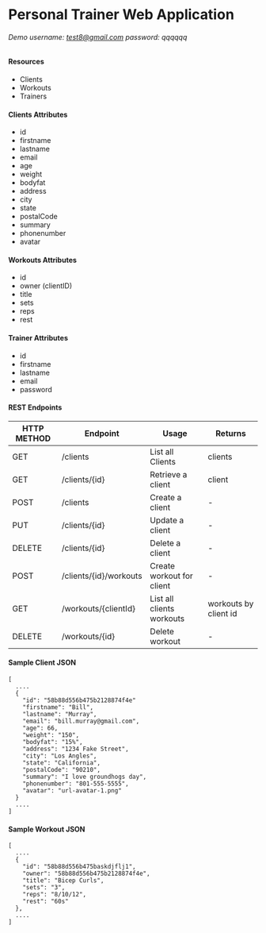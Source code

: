 # Personal Trainer Web Application
###### Demo username: test8@gmail.com password: qqqqqq
#### Resources
  * Clients
  * Workouts
  * Trainers

#### Clients Attributes
  * id
  * firstname
  * lastname
  * email
  * age
  * weight
  * bodyfat
  * address
  * city
  * state
  * postalCode
  * summary
  * phonenumber
  * avatar

#### Workouts Attributes
  * id
  * owner (clientID)
  * title
  * sets
  * reps
  * rest

#### Trainer Attributes
  * id
  * firstname
  * lastname
  * email
  * password

#### REST Endpoints
HTTP METHOD | Endpoint | Usage | Returns
----------- | -------- | ----- | -------
GET | /clients | List all Clients | clients
GET | /clients/{id} | Retrieve a client | client
POST | /clients | Create a client | -
PUT | /clients/{id} | Update a client | -
DELETE | /clients/{id} | Delete a client | -
POST | /clients/{id}/workouts | Create workout for client | -
GET | /workouts/{clientId} | List all clients workouts | workouts by client id
DELETE | /workouts/{id} | Delete workout | -

#### Sample Client JSON
    [
      ....
      {
        "id": "58b88d556b475b2128874f4e"
        "firstname": "Bill",
        "lastname": "Murray",
        "email": "bill.murray@gmail.com",
        "age": 66,
        "weight": "150",
        "bodyfat": "15%",
        "address": "1234 Fake Street",
        "city": "Los Angles",
        "state": "California",
        "postalCode": "90210",
        "summary": "I love groundhogs day",
        "phonenumber": "801-555-5555",
        "avatar": "url-avatar-1.png"
      }
      ....
    ]

#### Sample Workout JSON
    [
      ....
      {
        "id": "58b88d556b475baskdjflj1",
        "owner": "58b88d556b475b2128874f4e",
        "title": "Bicep Curls",
        "sets": "3",
        "reps": "8/10/12",
        "rest": "60s"
      },
      ....
    ]
